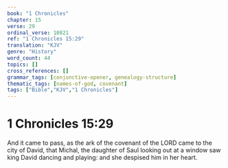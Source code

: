 ```yaml
---
book: "1 Chronicles"
chapter: 15
verse: 29
ordinal_verse: 10821
ref: "1 Chronicles 15:29"
translation: "KJV"
genre: "History"
word_count: 44
topics: []
cross_references: []
grammar_tags: [conjunctive-opener, genealogy-structure]
thematic_tags: [names-of-god, covenant]
tags: ["Bible","KJV","1 Chronicles"]
---
```


# 1 Chronicles 15:29

And it came to pass, as the ark of the covenant of the LORD came to the city of David, that Michal, the daughter of Saul looking out at a window saw king David dancing and playing: and she despised him in her heart.

